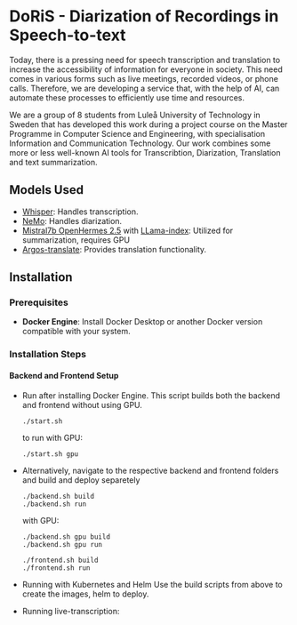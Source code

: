 # DoRiS - Diarization of Recordings in Speech-to-text

Today, there is a pressing need for speech transcription and translation to increase the accessibility of information for everyone in society. This need comes in various forms such as live meetings, recorded videos, or phone calls. Therefore, we are developing a service that, with the help of AI, can automate these processes to efficiently use time and resources.

We are a group of 8 students from Luleå University of Technology in Sweden that has developed this work during a project course on the Master Programme in Computer Science and Engineering, with specialisation Information and Communication Technology. Our work combines some more or less well-known AI tools for Transcribtion, Diarization, Translation and text summarization.

## Models Used

- [Whisper](https://github.com/openai/whisper): Handles transcription.
- [NeMo](https://github.com/NVIDIA/NeMo): Handles diarization.
- [Mistral7b OpenHermes 2.5](https://huggingface.co/TheBloke/OpenHermes-2.5-Mistral-7B-GGUF) with [LLama-index](https://github.com/run-llama/llama_index): Utilized for summarization, requires GPU
- [Argos-translate](https://github.com/argosopentech/argos-translate): Provides translation functionality.

## Installation

### Prerequisites

- **Docker Engine**: Install Docker Desktop or another Docker version compatible with your system.

### Installation Steps

#### Backend and Frontend Setup


- Run after installing Docker Engine. This script builds both the backend and frontend without using GPU.
    ```
    ./start.sh
    ```
    to run with GPU:
    ```
    ./start.sh gpu
    ```
- Alternatively, navigate to the respective backend and frontend folders and build and deploy separetely
    ```
    ./backend.sh build 
    ./backend.sh run
    ``` 
    with GPU:
    ```
    ./backend.sh gpu build 
    ./backend.sh gpu run
    ``` 


    ```
    ./frontend.sh build
    ./frontend.sh run
    ``` 

- Running with Kubernetes and Helm
 Use the build scripts from above to create the images, helm to deploy.


 - Running live-transcription: 
